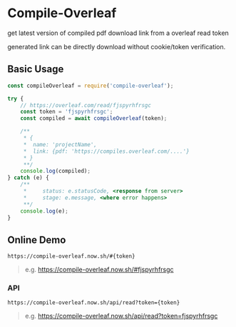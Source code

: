 # Compile-Overleaf

get latest version of compiled pdf download link from a overleaf read token

generated link can be directly download without cookie/token verification.

## Basic Usage

```js
const compileOverleaf = require('compile-overleaf');

try {
    // https://overleaf.com/read/fjspyrhfrsgc
    const token = 'fjspyrhfrsgc';
    const compiled = await compileOverleaf(token);

    /**
     * {
     *  name: 'projectName',
     *  link: {pdf: 'https://compiles.overleaf.com/....'}
     * }
     **/
    console.log(compiled);
} catch (e) {
    /**
     *     status: e.statusCode, <response from server>
     *     stage: e.message, <where error happens>
     **/
    console.log(e);
}
```

## Online Demo

`https://compile-overleaf.now.sh/#{token}`

> e.g. <https://compile-overleaf.now.sh/#fjspyrhfrsgc>

### API

`https://compile-overleaf.now.sh/api/read?token={token}`

> e.g. <https://compile-overleaf.now.sh/api/read?token=fjspyrhfrsgc>
